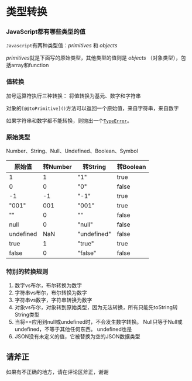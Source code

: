 # 类型转换

### JavaScript都有哪些类型的值

`Javascript`有两种类型值：*primitives* 和 *objects* 

*primitives*就是下面写的原始类型，其他类型的值则是 *objects* （对象类型），包括array和function

### 值转换

加号运算符执行三种转换： 将值转换为基元、数字和字符串

对象的`[@@toPrimitive]()`方法可以返回一个原始值，来自字符串，来自数字

如果字符串和数字都不能转换，则抛出一个[`TypeError`](https://developer.mozilla.org/zh-CN/docs/Web/JavaScript/Reference/Global_Objects/TypeError)。

### 原始类型

Number、String、Null、Undefined、Boolean、Symbol

| 原始值    | 转Number | 转String    | 转Boolean |
| --------- | -------- | ----------- | --------- |
| 1         | 1        | "1"         | true      |
| 0         | 0        | "0"         | false     |
| -1        | -1       | "-1"        | true      |
| "001"     | 001      | "001"       | true      |
| ""        | 0        | ""          | false     |
| null      | 0        | "null"      | false     |
| undefined | NaN      | "undefined" | false     |
| true      | 1        | "true"      | true      |
| false     | 0        | "false"     | false     |

### 特别的转换规则

1. 数字vs布尔，布尔转换为数字  
2. 字符串vs布尔，布尔转换为数字  
3. 字符串vs数字，字符串转换为数字
4. 对象vs布尔，对象转到原始类型，因为无法转换，所有只能先toString转String类型
5. 当将==应用到null或undefined时，不会发生数字转换。 Null只等于Null或undefined，不等于其他任何东西。  undefined也是
6. JSON没有未定义的值，它被替换为空的JSON数据类型

## 请斧正

如果有不正确的地方，请在评论区斧正，谢谢